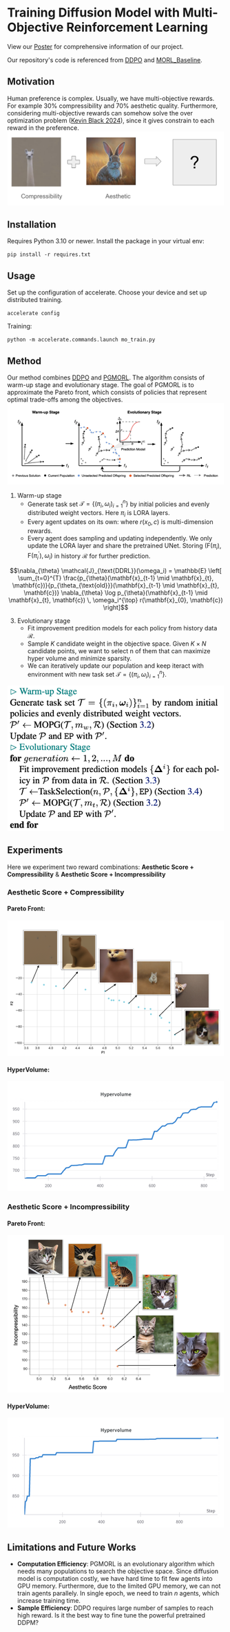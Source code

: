 # Training Diffusion Model with Multi-Objective Reinforcement Learning
View our [Poster](ddpo/assets/img/DLP.png) for comprehensive information of our project.

Our repository's code is referenced from [DDPO](https://github.com/kvablack/ddpo-pytorch) and [MORL_Baseline](https://github.com/LucasAlegre/morl-baselines).

## Motivation
Human preference is complex. Usually, we have multi-objective rewards. For example 30% compressibility and 70% aesthetic quality. Furthermore, considering multi-objective rewards can somehow solve the over optimization problem ([Kevin Black 2024](https://arxiv.org/pdf/2305.13301)), since it gives constrain to each reward in the preference.
![](ddpo/assets/img/intro.png)

## Installation
Requires Python 3.10 or newer. Install the package in your virtual env:
```shell
pip install -r requires.txt
```

## Usage
Set up the configuration of accelerate. Choose your device and set up distributed training.
```shell
accelerate config
```
Training:
```shell
python -m accelerate.commands.launch mo_train.py
```

## Method
Our method combines [DDPO](https://arxiv.org/pdf/2305.13301) and [PGMORL](https://people.csail.mit.edu/jiex/papers/PGMORL/paper.pdf). The algorithm consists of warm-up stage and evolutionary stage. The goal of PGMORL is to approximate the Pareto front, which consists of policies that represent optimal trade-offs among the objectives.
![image](ddpo/assets/img/pgmorl.png)

1. Warm-up stage
    - Generate task set $\mathcal{T}=\{(\pi_i,\omega_i)_{i=1}^n\}$ by initial policies and evenly distributed weight vectors. Here $\pi_i$ is LORA layers.
    - Every agent updates on its own: where $r(x_0,c)$ is multi-dimension rewards.
    - Every agent does sampling and updating independently. We only update the LORA layer and share the pretrained UNet. Storing $(\text{F}(\pi_i), \text{F}(\pi_i^{'}), \omega_i)$ in history $\mathcal{R}$ for further prediction.
```math
\nabla_{\theta} \mathcal{J}_{\text{DDRL}}(\omega_i) = \mathbb{E} \left[ \sum_{t=0}^{T} \frac{p_{\theta}(\mathbf{x}_{t-1} \mid \mathbf{x}_{t}, \mathbf{c})}{p_{\theta_{\text{old}}}(\mathbf{x}_{t-1} \mid \mathbf{x}_{t}, \mathbf{c})} \nabla_{\theta} \log p_{\theta}(\mathbf{x}_{t-1} \mid \mathbf{x}_{t}, \mathbf{c}) \, \omega_i^{\top} r(\mathbf{x}_{0}, \mathbf{c}) \right]
```
3. Evolutionary stage 
    - Fit improvement predition models for each policy from history data $\mathcal{R}$.
    - Sample $K$ candidate weight in the objective space. Given $K \times N$ candidate points, we want to select n of them that can maximize hyper volume and minimize sparsity.
    - We can iteratively update our population and keep iteract with environment with new task set $\mathcal{T}=\{(\pi_i,\omega_i)_{i=1}^n\}$.

![](ddpo/assets/img/method.png)

## Experiments
Here we experiment two reward combinations: **Aesthetic Score + Compressibility** & **Aesthetic Score + Incompressibility**
### Aesthetic Score + Compressibility
#### Pareto Front:
![](ddpo/assets/img/AESCOM.png)
#### HyperVolume:
![](ddpo/assets/img/AESCOM_HV.png)


### Aesthetic Score + Incompressibility
#### Pareto Front:
![](ddpo/assets/img/AESIN.png)
#### HyperVolume:
![](ddpo/assets/img/AESIN_HV.png)


## Limitations and Future Works
- **Computation Efficiency**: PGMORL is an evolutionary algorithm which needs many populations to search the objective space. Since diffusion model is computation costly, we have hard time to fit few agents into GPU memory. Furthermore, due to the limited GPU memory, we can not train agents parallely. In single epoch, we need to train $n$ agents, which increase training time.
- **Sample Efficiency**: DDPO requires large number of samples to reach high reward. Is it the best way to fine tune the powerful pretrained DDPM?
